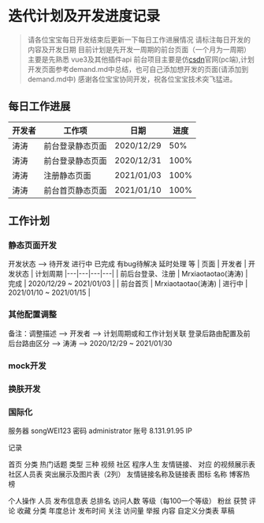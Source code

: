 # 迭代计划及开发进度记录

> 请各位宝宝每日开发结束后更新一下每日工作进展情况 请标注每日开发的内容及开发日期
> 目前计划是先开发一周期的前台页面（一个月为一周期） 主要是先熟悉 vue3及其他插件api
> 前台项目主要是仿[csdn](https://www.csdn.net/)官网(pc端),计划开发页面参考demand.md中总结，也可自己添加想开发的页面(请添加到demand.md中)
> 感谢各位宝宝协同开发，祝各位宝宝技术突飞猛进。


## 每日工作进展
| 开发者 | 工作项 | 日期 | 进度 |
|---|---|---|---|
| 涛涛 | 前台登录静态页面 | 2020/12/29 | 50% |
| 涛涛 | 前台登录静态页面 | 2020/12/31 | 100% |
| 涛涛 | 注册静态页面 | 2021/01/03 | 100% |
| 涛涛 | 前台首页静态页面 | 2021/01/10 | 100% |

## 工作计划
### 静态页面开发
开发状态 --> 待开发 进行中 已完成 有bug待解决 延时处理 等
| 页面 | 开发者 | 开发状态 | 计划周期
|---|---|---|---|
| 前后台登录、注册 | Mrxiaotaotao(涛涛) | 完成 | 2020/12/29 ~ 2021/01/03 |
| 前台首页 | Mrxiaotaotao(涛涛) | 进行中 | 2021/01/10 ~ 2021/01/15 |

### 其他配置调整
备注：调整描述 --> 开发者 --> 计划周期或和工作计划关联
登录后路由配置及前后台路由区分 --> 涛涛 --> 2020/12/29 ~ 2021/01/30

### mock开发

### 换肤开发

### 国际化


服务器
songWEI123 密码
administrator 账号
8.131.91.95 IP

记录

首页
分类 
    热门话题 
        类型 三种 视频 社区 程序人生 友情链接、
            对应 的视频展示表 社区人员表 突出展示及图片表（2列） 友情链接名称及链接表
        图标 名称
博客热榜

个人操作
人员 发布信息表
    总排名 访问人数 等级（每100一个等级） 粉丝 获赞 评论 收藏 分类 年度总计 发布时间 关注 访问量 举报  内容
自定义分类表
草稿
